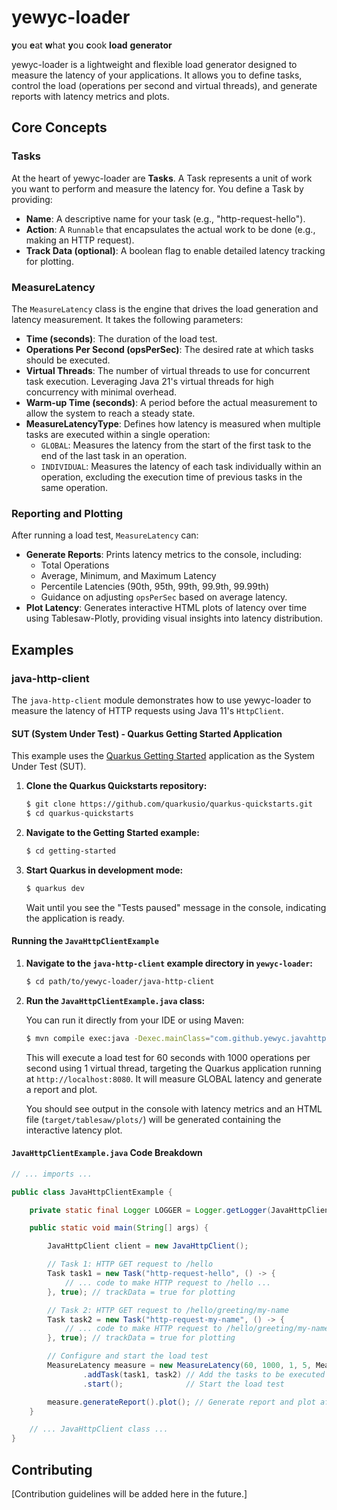 # yewyc-loader

**y**ou **e**at **w**hat **y**ou **c**ook **load** **generator**

yewyc-loader is a lightweight and flexible load generator designed to measure the latency of your applications. It allows you to define tasks, control the load (operations per second and virtual threads), and generate reports with latency metrics and plots.

## Core Concepts

### Tasks

At the heart of yewyc-loader are **Tasks**. A Task represents a unit of work you want to perform and measure the latency for. You define a Task by providing:

- **Name**: A descriptive name for your task (e.g., "http-request-hello").
- **Action**: A `Runnable` that encapsulates the actual work to be done (e.g., making an HTTP request).
- **Track Data (optional)**: A boolean flag to enable detailed latency tracking for plotting.

### MeasureLatency

The `MeasureLatency` class is the engine that drives the load generation and latency measurement. It takes the following parameters:

- **Time (seconds)**: The duration of the load test.
- **Operations Per Second (opsPerSec)**: The desired rate at which tasks should be executed.
- **Virtual Threads**: The number of virtual threads to use for concurrent task execution. Leveraging Java 21's virtual threads for high concurrency with minimal overhead.
- **Warm-up Time (seconds)**:  A period before the actual measurement to allow the system to reach a steady state.
- **MeasureLatencyType**: Defines how latency is measured when multiple tasks are executed within a single operation:
    - `GLOBAL`: Measures the latency from the start of the first task to the end of the last task in an operation.
    - `INDIVIDUAL`: Measures the latency of each task individually within an operation, excluding the execution time of previous tasks in the same operation.

### Reporting and Plotting

After running a load test, `MeasureLatency` can:

- **Generate Reports**:  Prints latency metrics to the console, including:
    - Total Operations
    - Average, Minimum, and Maximum Latency
    - Percentile Latencies (90th, 95th, 99th, 99.9th, 99.99th)
    - Guidance on adjusting `opsPerSec` based on average latency.
- **Plot Latency**: Generates interactive HTML plots of latency over time using Tablesaw-Plotly, providing visual insights into latency distribution.

## Examples

### java-http-client

The `java-http-client` module demonstrates how to use yewyc-loader to measure the latency of HTTP requests using Java 11's `HttpClient`.

#### SUT (System Under Test) - Quarkus Getting Started Application

This example uses the [Quarkus Getting Started](https://github.com/quarkusio/quarkus-quickstarts/tree/main/getting-started) application as the System Under Test (SUT).

1. **Clone the Quarkus Quickstarts repository:**

   ```bash
   $ git clone https://github.com/quarkusio/quarkus-quickstarts.git
   $ cd quarkus-quickstarts
   ```

2. **Navigate to the Getting Started example:**

   ```bash
   $ cd getting-started
   ```

3. **Start Quarkus in development mode:**

   ```bash
   $ quarkus dev
   ```

   Wait until you see the "Tests paused" message in the console, indicating the application is ready.

#### Running the `JavaHttpClientExample`

1. **Navigate to the `java-http-client` example directory in `yewyc-loader`:**

   ```bash
   $ cd path/to/yewyc-loader/java-http-client
   ```

2. **Run the `JavaHttpClientExample.java` class:**

   You can run it directly from your IDE or using Maven:

   ```bash
   $ mvn compile exec:java -Dexec.mainClass="com.github.yewyc.javahttpclient.JavaHttpClientExample"
   ```

   This will execute a load test for 60 seconds with 1000 operations per second using 1 virtual thread, targeting the Quarkus application running at `http://localhost:8080`. It will measure GLOBAL latency and generate a report and plot.

   You should see output in the console with latency metrics and an HTML file (`target/tablesaw/plots/`) will be generated containing the interactive latency plot.

#### `JavaHttpClientExample.java` Code Breakdown

```java
// ... imports ...

public class JavaHttpClientExample {

    private static final Logger LOGGER = Logger.getLogger(JavaHttpClientExample.class);

    public static void main(String[] args) {

        JavaHttpClient client = new JavaHttpClient();

        // Task 1: HTTP GET request to /hello
        Task task1 = new Task("http-request-hello", () -> {
            // ... code to make HTTP request to /hello ...
        }, true); // trackData = true for plotting

        // Task 2: HTTP GET request to /hello/greeting/my-name
        Task task2 = new Task("http-request-my-name", () -> {
            // ... code to make HTTP request to /hello/greeting/my-name ...
        }, true); // trackData = true for plotting

        // Configure and start the load test
        MeasureLatency measure = new MeasureLatency(60, 1000, 1, 5, MeasureLatencyType.GLOBAL)
                .addTask(task1, task2) // Add the tasks to be executed
                .start();              // Start the load test

        measure.generateReport().plot(); // Generate report and plot after test completion
    }

    // ... JavaHttpClient class ...
}
```

## Contributing

[Contribution guidelines will be added here in the future.]


